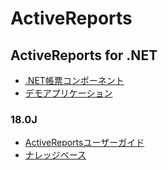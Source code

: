 # ActiveReports

## ActiveReports for .NET
- [.NET帳票コンポーネント](https://developer.mescius.jp/activereports)
- [デモアプリケーション](https://developer.mescius.jp/activereports/demo)

### 18.0J
- [ActiveReportsユーザーガイド](https://docs.mescius.jp/help/activereports-18/#overview.html)
- [ナレッジベース](https://support.mescius.jp/hc/ja/categories/9172336363023)

<!--
## ActiveReportsJS
-->
